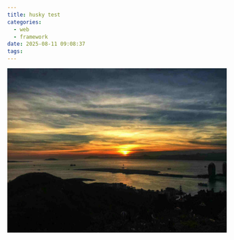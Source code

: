 ```yaml
---
title: husky test
categories:
  - web
  - framework
date: 2025-08-11 09:08:37
tags:
---
```


![](images/husky%20test/image-20250811100826480.png)








